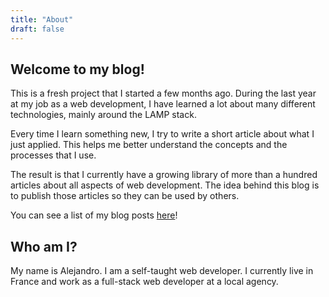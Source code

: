 ```yaml
---
title: "About"
draft: false
---
```


## Welcome to my blog!

This is a fresh project that I started a few months ago. During the last year at my job as a web development, I have learned a lot about many different technologies, mainly around the LAMP stack.

Every time I learn something new, I try to write a short article about what I just applied. This helps me better understand the concepts and the processes that I use. 

The result is that I currently have a growing library of more than a hundred articles about all aspects of web development. The idea behind this blog is to publish those articles so they can be used by others.

You can see a list of my blog posts [here](/posts)!

## Who am I?
My name is Alejandro. I am a self-taught web developer. I currently live in France and work as a full-stack web developer at a local agency.
